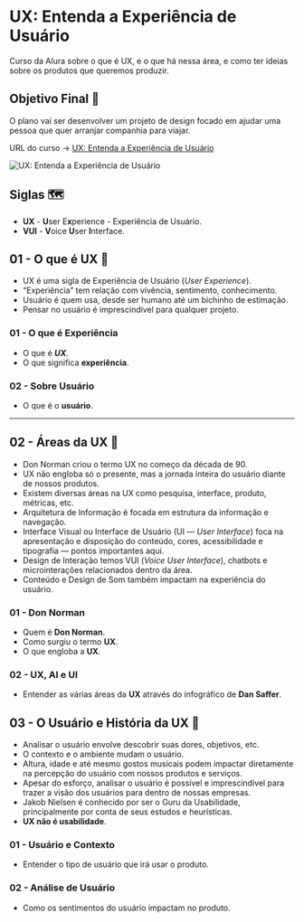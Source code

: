 # UX: Entenda a Experiência de Usuário

Curso da Alura sobre o que é UX, e o que há nessa área, e como ter ideias sobre os produtos que queremos produzir.

## Objetivo Final &#x1F3AF;

O plano vai ser desenvolver um projeto de design focado em ajudar uma pessoa que quer arranjar companhia para viajar.

URL do curso -> [UX: Entenda a Experiência de Usuário](https://cursos.alura.com.br/course/fundamentos-ux-entendendo-experiencia-usuario)

![UX: Entenda a Experiência de Usuário](https://www.alura.com.br/assets/api/share/curso-fundamentos-ux-entendendo-experiencia-usuario.png)

## Siglas &#x1F5FA;
* **UX** - **U**ser E**x**perience - Experiência de Usuário.
* **VUI** - **V**oice **U**ser **I**nterface.

## 01 - O que é UX &#x1F516;
* UX é uma sigla de Experiência de Usuário (*User Experience*).
* “Experiência” tem relação com vivência, sentimento, conhecimento.
* Usuário é quem usa, desde ser humano até um bichinho de estimação.
* Pensar no usuário é imprescindível para qualquer projeto.

### 01 - O que é Experiência
* O que é ***UX***.
* O que significa **experiência**.

### 02 - Sobre Usuário
* O que é o **usuário**.

***

## 02 - Áreas da UX &#x1F516;
* Don Norman criou o termo UX no começo da década de 90.
* UX não engloba só o presente, mas a jornada inteira do usuário diante de nossos produtos.
* Existem diversas áreas na UX como pesquisa, interface, produto, métricas, etc.
* Arquitetura de Informação é focada em estrutura da informação e navegação.
* Interface Visual ou Interface de Usuário (UI — *User Interface*) foca na apresentação e disposição do conteúdo, cores, acessibilidade e tipografia — pontos importantes aqui.
* Design de Interação temos VUI (*Voice User Interface*), chatbots e microinterações relacionados dentro da área.
* Conteúdo e Design de Som também impactam na experiência do usuário.

### 01 - Don Norman
* Quem é **Don Norman**.
* Como surgiu o termo **UX**.
* O que engloba a **UX**.

### 02 - UX, AI e UI
* Entender as várias áreas da **UX** através do infográfico de **Dan Saffer**.

## 03 - O Usuário e História da UX &#x1F516;
* Analisar o usuário envolve descobrir suas dores, objetivos, etc.
* O contexto e o ambiente mudam o usuário.
* Altura, idade e até mesmo gostos musicais podem impactar diretamente na percepção do usuário com nossos produtos e serviços.
* Apesar do esforço, analisar o usuário é possível e imprescindível para trazer a visão dos usuários para dentro de nossas empresas.
* Jakob Nielsen é conhecido por ser o Guru da Usabilidade, principalmente por conta de seus estudos e heurísticas.
* **UX não é usabilidade**.

### 01 - Usuário e Contexto
* Entender o tipo de usuário que irá usar o produto.

### 02 - Análise de Usuário
* Como os sentimentos do usuário impactam no produto.